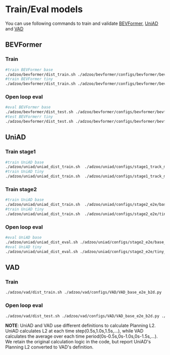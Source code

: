 # Train/Eval models

You can use following commands to train and validate [BEVFormer](https://github.com/fundamentalvision/BEVFormer), [UniAD](https://github.com/OpenDriveLab/UniAD) and [VAD](https://github.com/hustvl/VAD)

## BEVFormer

### Train 

```bash
#train BEVFormer base
./adzoo/bevformer/dist_train.sh ./adzoo/bevformer/configs/bevformer/bevformer_base_b2d.py 4 #N_GPUS
#train BEVFormer tiny
./adzoo/bevformer/dist_train.sh ./adzoo/bevformer/configs/bevformer/bevformer_tiny_b2d.py 4 #N_GPUS
```
### Open loop eval 

```bash
#eval BEVFormer base
./adzoo/bevformer/dist_test.sh ./adzoo/bevformer/configs/bevformer/bevformer_base_b2d.py ./ckpts/bevformer_base_b2d.pth 1 
#test BEVFormerr tiny
./adzoo/bevformer/dist_test.sh ./adzoo/bevformer/configs/bevformer/bevformer_tiny_b2d.py ./ckpts/bevformer_tiny_b2d.pth 1 
```


## UniAD

### Train stage1
```bash
#train UniAD base
./adzoo/uniad/uniad_dist_train.sh  ./adzoo/uniad/configs/stage1_track_map/base_track_map_b2d.py 4 
#train UniAD tiny
./adzoo/uniad/uniad_dist_train.sh  ./adzoo/uniad/configs/stage1_track_map/tiny_track_map_b2d.py 4 
```

### Train stage2
```bash
#train UniAD base
./adzoo/uniad/uniad_dist_train.sh  ./adzoo/uniad/configs/stage2_e2e/base_e2e_b2d.py 1 
#train UniAD tiny
./adzoo/uniad/uniad_dist_train.sh  ./adzoo/uniad/configs/stage2_e2e/tiny_e2e_b2d.py 1 
```


### Open loop eval

```bash
#eval UniAD base
./adzoo/uniad/uniad_dist_eval.sh ./adzoo/uniad/configs/stage2_e2e/base_e2e_b2d.py 1
#eval UniAD tiny
./adzoo/uniad/uniad_dist_eval.sh ./adzoo/uniad/configs/stage2_e2e/tiny_e2e_b2d.py ./ckpts/uniad_tiny_b2d.pth 1
```


## VAD

### Train 

```bash
./adzoo/vad/dist_train.sh ./adzoo/vad/configs/VAD/VAD_base_e2e_b2d.py ./ckpts/vad_b2d_base.pth 1
```

### Open loop eval

```bash
./adzoo/vad/dist_test.sh ./adzoo/vad/configs/VAD/VAD_base_e2e_b2d.py ./ckpts/vad_b2d_base.pth 1
```

**NOTE**: UniAD and VAD use different definitions to calculate Planning L2. UniAD calculates L2 at each time step(0.5s,1.0s,1.5s,...), while VAD calculates the average over each time period(0s-0.5s,0s-1.0s,0s-1.5s,...). We retain the original calculation logic in the code, but report UniAD's Planning L2 converted to VAD's definition.
